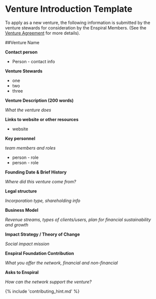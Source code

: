 # Venture Introduction Template


To apply as a new venture, the following information is submitted by the venture stewards for consideration by the Enspiral Members. (See the [Venture Agreement](/agreements/venture.md) for more details).


##Venture Name

**Contact person**

* Person - contact info

**Venture Stewards**

* one
* two
* three

**Venture Description (200 words)**

*What the venture does*

**Links to website or other resources**
* website


**Key personnel**

*team members and roles*
* person - role
* person - role


**Founding Date & Brief History**

*Where did this venture come from?*


**Legal structure**

*Incorporation type, shareholding info*

**Business Model**

*Revenue streams, types of clients/users, plan for financial sustainability and growth*

**Impact Strategy / Theory of Change**

*Social impact mission*


**Enspiral Foundation Contribution**

*What you offer the network, financial and non-financial*

**Asks to Enspiral**

*How can the network support the venture?*

{% include 'contributing_hint.md' %}
